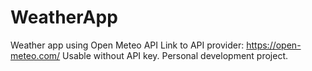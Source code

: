 # WeatherApp
Weather app using Open Meteo API
Link to API provider: https://open-meteo.com/
Usable without API key.
Personal development project.
